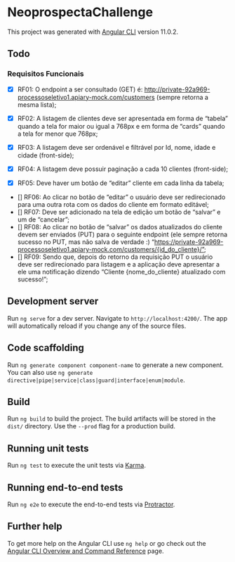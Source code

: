 # NeoprospectaChallenge

This project was generated with [Angular CLI](https://github.com/angular/angular-cli) version 11.0.2.

## Todo

### Requisitos Funcionais

- [x] RF01: O endpoint a ser consultado (GET) é:
http://private-92a969-processoseletivo1.apiary-mock.com/customers (sempre retorna a mesma
lista);

- [x] RF02: A listagem de clientes deve ser apresentada em forma de “tabela” quando a tela for maior ou igual a 768px e em forma de “cards” quando a tela for menor que 768px;

- [x] RF03: A listagem deve ser ordenável e filtrável por Id, nome, idade e cidade (front-side);

- [x] RF04: A listagem deve possuir paginação a cada 10 clientes (front-side);
- [x] RF05: Deve haver um botão de “editar” cliente em cada linha da tabela;
- [] RF06: Ao clicar no botão de “editar” o usuário deve ser redirecionado para uma outra rota com os dados do cliente em formato editável;
- [] RF07: Deve ser adicionado na tela de edição um botão de “salvar” e um de “cancelar”;
- [] RF08: Ao clicar no botão de “salvar” os dados atualizados do cliente devem ser enviados (PUT) para o seguinte endpoint (ele sempre retorna sucesso no PUT, mas não salva de verdade :)
“https://private-92a969-processoseletivo1.apiary-mock.com/customers/{id_do_cliente}/”;
- [] RF09: Sendo que, depois do retorno da requisição PUT o usuário deve ser redirecionado para
listagem e a aplicação deve apresentar a ele uma notificação dizendo “Cliente
{nome_do_cliente} atualizado com sucesso!”;

## Development server

Run `ng serve` for a dev server. Navigate to `http://localhost:4200/`. The app will automatically reload if you change any of the source files.

## Code scaffolding

Run `ng generate component component-name` to generate a new component. You can also use `ng generate directive|pipe|service|class|guard|interface|enum|module`.

## Build

Run `ng build` to build the project. The build artifacts will be stored in the `dist/` directory. Use the `--prod` flag for a production build.

## Running unit tests

Run `ng test` to execute the unit tests via [Karma](https://karma-runner.github.io).

## Running end-to-end tests

Run `ng e2e` to execute the end-to-end tests via [Protractor](http://www.protractortest.org/).

## Further help

To get more help on the Angular CLI use `ng help` or go check out the [Angular CLI Overview and Command Reference](https://angular.io/cli) page.

